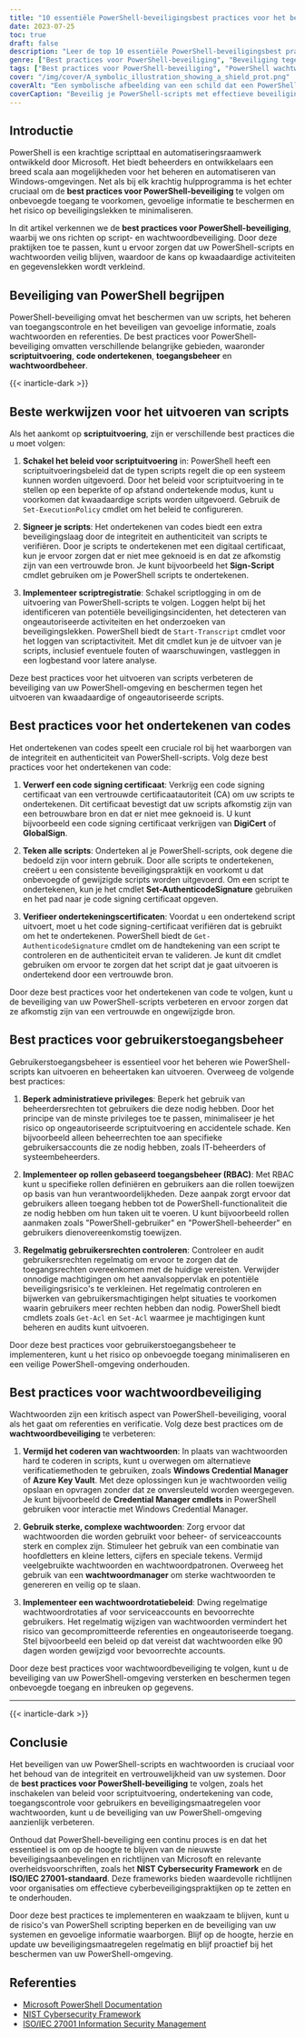 ```yaml
---
title: "10 essentiële PowerShell-beveiligingsbest practices voor het beveiligen van uw scripts"
date: 2023-07-25
toc: true
draft: false
description: "Leer de top 10 essentiële PowerShell-beveiligingsbest practices voor het beveiligen van uw scripts, wachtwoorden en gevoelige informatie. Verbeter de beveiliging van uw PowerShell-omgeving en bescherm u tegen onbevoegde toegang en potentiële beveiligingslekken."
genre: ["Best practices voor PowerShell-beveiliging", "Beveiliging tegen scripten", "Wachtwoordbeveiliging", "IT-beveiliging", "Cyberbeveiliging", "Windows-beheer", "Automatisering", "Veilig coderen", "Netwerkbeveiliging", "Gegevensbescherming"]
tags: ["Best practices voor PowerShell-beveiliging", "PowerShell wachtwoordbeveiliging best practices", "best practices voor het beveiligen en gebruiken van PowerShell", "beleid voor scriptuitvoering", "code ondertekenen", "toegangscontrole voor gebruikers", "wachtwoordbeveiliging", "wachtwoorden hard coderen", "sterke wachtwoorden", "beleid voor wachtwoordrotatie", "PowerShell-scripts beveiligen", "wachtwoorden beschermen in PowerShell", "scriptuitvoering beheren in PowerShell", "gevoelige informatie beveiligen in PowerShell", "PowerShell-beveiliging verbeteren"]
cover: "/img/cover/A_symbolic_illustration_showing_a_shield_prot.png"
coverAlt: "Een symbolische afbeelding van een schild dat een PowerShell-script beschermt."
coverCaption: "Beveilig je PowerShell-scripts met effectieve beveiligingsmethoden."
---
```


## Introductie

PowerShell is een krachtige scripttaal en automatiseringsraamwerk ontwikkeld door Microsoft. Het biedt beheerders en ontwikkelaars een breed scala aan mogelijkheden voor het beheren en automatiseren van Windows-omgevingen. Net als bij elk krachtig hulpprogramma is het echter cruciaal om de **best practices voor PowerShell-beveiliging** te volgen om onbevoegde toegang te voorkomen, gevoelige informatie te beschermen en het risico op beveiligingslekken te minimaliseren.

In dit artikel verkennen we de **best practices voor PowerShell-beveiliging**, waarbij we ons richten op script- en wachtwoordbeveiliging. Door deze praktijken toe te passen, kunt u ervoor zorgen dat uw PowerShell-scripts en wachtwoorden veilig blijven, waardoor de kans op kwaadaardige activiteiten en gegevenslekken wordt verkleind.

## Beveiliging van PowerShell begrijpen

PowerShell-beveiliging omvat het beschermen van uw scripts, het beheren van toegangscontrole en het beveiligen van gevoelige informatie, zoals wachtwoorden en referenties. De best practices voor PowerShell-beveiliging omvatten verschillende belangrijke gebieden, waaronder **scriptuitvoering**, **code ondertekenen**, **toegangsbeheer** en **wachtwoordbeheer**.

{{< inarticle-dark >}}

## Beste werkwijzen voor het uitvoeren van scripts

Als het aankomt op **scriptuitvoering**, zijn er verschillende best practices die u moet volgen:

1. **Schakel het beleid voor scriptuitvoering** in: PowerShell heeft een scriptuitvoeringsbeleid dat de typen scripts regelt die op een systeem kunnen worden uitgevoerd. Door het beleid voor scriptuitvoering in te stellen op een beperkte of op afstand ondertekende modus, kunt u voorkomen dat kwaadaardige scripts worden uitgevoerd. Gebruik de `Set-ExecutionPolicy` cmdlet om het beleid te configureren.

2. **Signeer je scripts**: Het ondertekenen van codes biedt een extra beveiligingslaag door de integriteit en authenticiteit van scripts te verifiëren. Door je scripts te ondertekenen met een digitaal certificaat, kun je ervoor zorgen dat er niet mee geknoeid is en dat ze afkomstig zijn van een vertrouwde bron. Je kunt bijvoorbeeld het **Sign-Script** cmdlet gebruiken om je PowerShell scripts te ondertekenen.

3. **Implementeer scriptregistratie**: Schakel scriptlogging in om de uitvoering van PowerShell-scripts te volgen. Loggen helpt bij het identificeren van potentiële beveiligingsincidenten, het detecteren van ongeautoriseerde activiteiten en het onderzoeken van beveiligingslekken. PowerShell biedt de `Start-Transcript` cmdlet voor het loggen van scriptactiviteit. Met dit cmdlet kun je de uitvoer van je scripts, inclusief eventuele fouten of waarschuwingen, vastleggen in een logbestand voor latere analyse.

Deze best practices voor het uitvoeren van scripts verbeteren de beveiliging van uw PowerShell-omgeving en beschermen tegen het uitvoeren van kwaadaardige of ongeautoriseerde scripts.

## Best practices voor het ondertekenen van codes

Het ondertekenen van codes speelt een cruciale rol bij het waarborgen van de integriteit en authenticiteit van PowerShell-scripts. Volg deze best practices voor het ondertekenen van code:

1. **Verwerf een code signing certificaat**: Verkrijg een code signing certificaat van een vertrouwde certificaatautoriteit (CA) om uw scripts te ondertekenen. Dit certificaat bevestigt dat uw scripts afkomstig zijn van een betrouwbare bron en dat er niet mee geknoeid is. U kunt bijvoorbeeld een code signing certificaat verkrijgen van **DigiCert** of **GlobalSign**.

2. **Teken alle scripts**: Onderteken al je PowerShell-scripts, ook degene die bedoeld zijn voor intern gebruik. Door alle scripts te ondertekenen, creëert u een consistente beveiligingspraktijk en voorkomt u dat onbevoegde of gewijzigde scripts worden uitgevoerd. Om een script te ondertekenen, kun je het cmdlet **Set-AuthenticodeSignature** gebruiken en het pad naar je code signing certificaat opgeven.

3. **Verifieer ondertekeningscertificaten**: Voordat u een ondertekend script uitvoert, moet u het code signing-certificaat verifiëren dat is gebruikt om het te ondertekenen. PowerShell biedt de `Get-AuthenticodeSignature` cmdlet om de handtekening van een script te controleren en de authenticiteit ervan te valideren. Je kunt dit cmdlet gebruiken om ervoor te zorgen dat het script dat je gaat uitvoeren is ondertekend door een vertrouwde bron.

Door deze best practices voor het ondertekenen van code te volgen, kunt u de beveiliging van uw PowerShell-scripts verbeteren en ervoor zorgen dat ze afkomstig zijn van een vertrouwde en ongewijzigde bron.

## Best practices voor gebruikerstoegangsbeheer

Gebruikerstoegangsbeheer is essentieel voor het beheren wie PowerShell-scripts kan uitvoeren en beheertaken kan uitvoeren. Overweeg de volgende best practices:

1. **Beperk administratieve privileges**: Beperk het gebruik van beheerdersrechten tot gebruikers die deze nodig hebben. Door het principe van de minste privileges toe te passen, minimaliseer je het risico op ongeautoriseerde scriptuitvoering en accidentele schade. Ken bijvoorbeeld alleen beheerrechten toe aan specifieke gebruikersaccounts die ze nodig hebben, zoals IT-beheerders of systeembeheerders.

2. **Implementeer op rollen gebaseerd toegangsbeheer (RBAC)**: Met RBAC kunt u specifieke rollen definiëren en gebruikers aan die rollen toewijzen op basis van hun verantwoordelijkheden. Deze aanpak zorgt ervoor dat gebruikers alleen toegang hebben tot de PowerShell-functionaliteit die ze nodig hebben om hun taken uit te voeren. U kunt bijvoorbeeld rollen aanmaken zoals "PowerShell-gebruiker" en "PowerShell-beheerder" en gebruikers dienovereenkomstig toewijzen.

3. **Regelmatig gebruikersrechten controleren**: Controleer en audit gebruikersrechten regelmatig om ervoor te zorgen dat de toegangsrechten overeenkomen met de huidige vereisten. Verwijder onnodige machtigingen om het aanvalsoppervlak en potentiële beveiligingsrisico's te verkleinen. Het regelmatig controleren en bijwerken van gebruikersmachtigingen helpt situaties te voorkomen waarin gebruikers meer rechten hebben dan nodig. PowerShell biedt cmdlets zoals `Get-Acl` en `Set-Acl` waarmee je machtigingen kunt beheren en audits kunt uitvoeren.

Door deze best practices voor gebruikerstoegangsbeheer te implementeren, kunt u het risico op onbevoegde toegang minimaliseren en een veilige PowerShell-omgeving onderhouden.

## Best practices voor wachtwoordbeveiliging

Wachtwoorden zijn een kritisch aspect van PowerShell-beveiliging, vooral als het gaat om referenties en verificatie. Volg deze best practices om de **wachtwoordbeveiliging** te verbeteren:

1. **Vermijd het coderen van wachtwoorden**: In plaats van wachtwoorden hard te coderen in scripts, kunt u overwegen om alternatieve verificatiemethoden te gebruiken, zoals **Windows Credential Manager** of **Azure Key Vault**. Met deze oplossingen kun je wachtwoorden veilig opslaan en opvragen zonder dat ze onversleuteld worden weergegeven. Je kunt bijvoorbeeld de **Credential Manager cmdlets** in PowerShell gebruiken voor interactie met Windows Credential Manager.

2. **Gebruik sterke, complexe wachtwoorden**: Zorg ervoor dat wachtwoorden die worden gebruikt voor beheer- of serviceaccounts sterk en complex zijn. Stimuleer het gebruik van een combinatie van hoofdletters en kleine letters, cijfers en speciale tekens. Vermijd veelgebruikte wachtwoorden en wachtwoordpatronen. Overweeg het gebruik van een **wachtwoordmanager** om sterke wachtwoorden te genereren en veilig op te slaan.

3. **Implementeer een wachtwoordrotatiebeleid**: Dwing regelmatige wachtwoordrotaties af voor serviceaccounts en bevoorrechte gebruikers. Het regelmatig wijzigen van wachtwoorden vermindert het risico van gecompromitteerde referenties en ongeautoriseerde toegang. Stel bijvoorbeeld een beleid op dat vereist dat wachtwoorden elke 90 dagen worden gewijzigd voor bevoorrechte accounts.

Door deze best practices voor wachtwoordbeveiliging te volgen, kunt u de beveiliging van uw PowerShell-omgeving versterken en beschermen tegen onbevoegde toegang en inbreuken op gegevens.

______

{{< inarticle-dark >}}

## Conclusie

Het beveiligen van uw PowerShell-scripts en wachtwoorden is cruciaal voor het behoud van de integriteit en vertrouwelijkheid van uw systemen. Door de **best practices voor PowerShell-beveiliging** te volgen, zoals het inschakelen van beleid voor scriptuitvoering, ondertekening van code, toegangscontrole voor gebruikers en beveiligingsmaatregelen voor wachtwoorden, kunt u de beveiliging van uw PowerShell-omgeving aanzienlijk verbeteren.

Onthoud dat PowerShell-beveiliging een continu proces is en dat het essentieel is om op de hoogte te blijven van de nieuwste beveiligingsaanbevelingen en richtlijnen van Microsoft en relevante overheidsvoorschriften, zoals het **NIST Cybersecurity Framework** en de **ISO/IEC 27001-standaard**. Deze frameworks bieden waardevolle richtlijnen voor organisaties om effectieve cyberbeveiligingspraktijken op te zetten en te onderhouden.

Door deze best practices te implementeren en waakzaam te blijven, kunt u de risico's van PowerShell scripting beperken en de beveiliging van uw systemen en gevoelige informatie waarborgen. Blijf op de hoogte, herzie en update uw beveiligingsmaatregelen regelmatig en blijf proactief bij het beschermen van uw PowerShell-omgeving.

## Referenties

- [Microsoft PowerShell Documentation](https://docs.microsoft.com/powershell/)
- [NIST Cybersecurity Framework](https://www.nist.gov/cyberframework)
- [ISO/IEC 27001 Information Security Management](https://www.iso.org/isoiec-27001-information-security.html)
